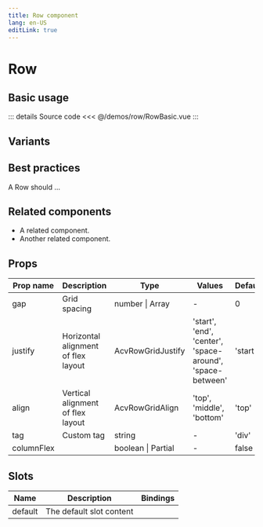 ```yaml
---
title: Row component
lang: en-US
editLink: true
---
```


# Row

## Basic usage

<RowBasic />

::: details Source code
<<< @/demos/row/RowBasic.vue
:::

## Variants

<RowVariants />

## Best practices

A Row should ...

## Related components

- A related component.
- Another related component.

## Props

| Prop name  | Description                         | Type               | Values                                                    | Default |
| ---------- | ----------------------------------- | ------------------ | --------------------------------------------------------- | ------- |
| gap        | Grid spacing                        | number \| Array    | -                                                         | 0       |
| justify    | Horizontal alignment of flex layout | AcvRowGridJustify  | 'start', 'end', 'center', 'space-around', 'space-between' | 'start' |
| align      | Vertical alignment of flex layout   | AcvRowGridAlign    | 'top', 'middle', 'bottom'                                 | 'top'   |
| tag        | Custom tag                          | string             | -                                                         | 'div'   |
| columnFlex |                                     | boolean \| Partial | -                                                         | false   |

## Slots

| Name    | Description              | Bindings |
| ------- | ------------------------ | -------- |
| default | The default slot content |          |
